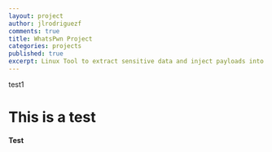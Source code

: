 ```yaml
---
layout: project
author: jlrodriguezf
comments: true
title: WhatsPwn Project
categories: projects
published: true
excerpt: Linux Tool to extract sensitive data and inject payloads into any Android devices.
---
```

test1

# This is a test

#### Test